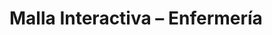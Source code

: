 <!DOCTYPE html>
<html lang="es">
<head>
  <meta charset="UTF-8">
  <title>Malla Interactiva – Enfermería</title>
  <link rel="stylesheet" href="estilo.css">
</head>
<body>
  <h1>Malla Interactiva – Enfermería</h1>
  <div class="malla" id="malla">
    <!-- Los ramos se generan desde JavaScript -->
  </div>
  <script src="script.js"></script>
</body>
</html>
